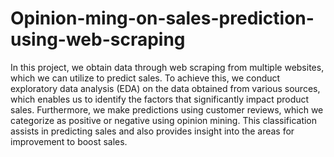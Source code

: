 # Opinion-ming-on-sales-prediction-using-web-scraping
In this project, we obtain data through web scraping from multiple websites, which we can utilize to predict sales. To achieve this, we conduct exploratory data analysis (EDA) on the data obtained from various sources, which enables us to identify the factors that significantly impact product sales. Furthermore, we make predictions using customer reviews, which we categorize as positive or negative using opinion mining. This classification assists in predicting sales and also provides insight into the areas for improvement to boost sales.
